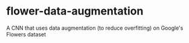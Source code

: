 # flower-data-augmentation
A CNN that uses data augmentation (to reduce overfitting) on Google's Flowers dataset 
